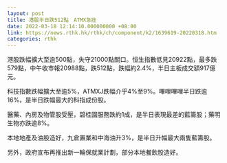 ```yaml
---
layout: post
title: 港股半日跌512點　ATMX急挫
date: 2022-03-18 12:14:10.000000000 +08:00
link: https://news.rthk.hk/rthk/ch/component/k2/1639619-20220318.htm
categories: rthk
---
```


港股跌幅擴大至逾500點，失守21000點關口。恒生指數低見20922點，最多跌579點，中午收市報20988點，跌512點，跌幅約2.4%，半日主板成交額917億元。

科技指數跌幅擴大至逾5%，ATMXJ跌幅介乎4%至9%。嗶哩嗶哩半日跌逾16%，是半日跌幅最大的科指成份股。

醫藥、內房及物管股受壓，碧桂園服務跌約1成，是半日表現最差的藍籌股；藥明生物亦跌逾8%。

本地地產及油股造好，九倉置業和中海油升3%，是半日升幅最大兩隻藍籌股。

另外，政府宣布再推出新一輪保就業計劃，部分本地餐飲股造好。
